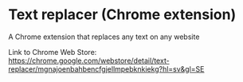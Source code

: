 # Text replacer (Chrome extension)
A Chrome extension that replaces any text on any website

Link to Chrome Web Store: <br>
https://chrome.google.com/webstore/detail/text-replacer/mgnajoenbahbencfgjellmpebknkiekg?hl=sv&gl=SE
